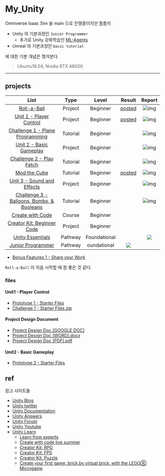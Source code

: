 # My_Unity


Omniverse Isaac Sim 을 main 으로 진행중이지만 틈틈이 

* Unity 의 기본과정인 `Junior Programmer`
  * 추가로 Unity 강화학습인 [ML-Agents](https://github.com/NamWoo/My_ML_Agents)
* Unreal 의 기본과정인 `basic tutorial`

에 대한 기본 개념은 챙겨본다.

 
> Ubuntu18.04, Nvidia RTX A6000

---

## projects

|List|Type|Level|Result|Report|
|:---:|:---:|:---:|:---:|:---:|
|[Roll-a-Ball](https://learn.unity.com/project/roll-a-ball?uv=2019.4)|Project|Beginner|[posted](https://play.unity.com/mg/other/my-first-unity-roll-a-ball-tutoria-l)|![img](https://user-images.githubusercontent.com/8021479/147547686-5aba1b14-f584-42da-83ca-237d13888b73.png)|
|[Unit 1 - Player Control](https://learn.unity.com/project/unit-1-driving-simulation?uv=2020.3&pathwayId=5f7e17e1edbc2a5ec21a20af&missionId=5f71fe63edbc2a00200e9de0)|Project|Beginner|[posted](https://play.unity.com/mg/other/my-prototype-tutorial)|![img](https://user-images.githubusercontent.com/8021479/147620613-a9a3b020-3ada-4719-bd0f-3422b5df1cea.png)|
|[Challenge 1 - Plane Programming](https://learn.unity.com/tutorial/challenge-1-steer-a-plane-through-obstacles-in-the-sky?uv=2020.3&courseId=5cf96c41edbc2a2ca6e8810f&projectId=5caccdfbedbc2a3cef0efe63)|Tutorial|Beginner||![img](https://connect-prd-cdn.unity.com/20190516/learn/images/e62b3d0d-f8b5-4e1d-acfc-205e42066ea0_c11080pBanner.png.1600x0x1.webp)|
|[Unit 2 - Basic Gameplay](https://learn.unity.com/project/unit-2-basic-gameplay?uv=2020.3&courseId=5cf96c41edbc2a2ca6e8810f)|Project|Beginner||![img](https://user-images.githubusercontent.com/8021479/147911225-8034c9a4-dd73-4cde-b2c2-53542135f090.png)|
|[Challenge 2 - Play Fetch](https://learn.unity.com/tutorial/challenge-2-play-fetch-with-random-values-and-arrays?uv=2020.3&courseId=5cf96c41edbc2a2ca6e8810f&projectId=5cdcc312edbc2a24a41671e6)|Tutorial|Beginner||![img](https://user-images.githubusercontent.com/8021479/147911220-01bcbf36-e862-46a6-bc32-a9f004d5d141.png)|
|[Mod the Cube](https://learn.unity.com/tutorial/challenge-1-steer-a-plane-through-obstacles-in-the-sky?uv=2020.3&courseId=5cf96c41edbc2a2ca6e8810f&projectId=5caccdfbedbc2a3cef0efe63)|Tutorial|Beginner|[posted](https://play.unity.com/mg/other/my-mod-the-cube-tutorial)|![img](https://user-images.githubusercontent.com/8021479/147911226-e816cee8-4005-4f8f-b413-402bab94de42.png)|
|[Unit 3 - Sound and Effects](https://learn.unity.com/project/unit-3-sound-and-effects?uv=2020.3&courseId=5cf96c41edbc2a2ca6e8810f)|Project|Beginner||![img](https://user-images.githubusercontent.com/8021479/147938060-b555f336-2180-4384-a4f0-c9370989cda7.png)|
|[Challenge 3 - Balloons, Bombs, & Booleans](https://learn.unity.com/tutorial/challenge-3-bouncy-balloons-bombs-and-booleans?uv=2020.3&courseId=5cf96c41edbc2a2ca6e8810f&projectId=5cf9639bedbc2a2b1fe1e848)|Tutorial|Beginner||![img](https://connect-prd-cdn.unity.com/20190517/learn/images/e06246f4-4500-44fc-bf8a-43730b75f7b8_c31080pBanner.png.1600x0x1.webp)|
|[Create with Code](https://learn.unity.com/course/create-with-code)|Course|Beginner|||
|[Creator Kit: Beginner Code](https://learn.unity.com/project/creator-kit-beginner-code)|Project|Beginner||
|[Unity Essentials](https://learn.unity.com/pathway/unity-essentials)|Pathway|Foundational||![](https://images.youracclaim.com/images/ebea4a14-2685-4e01-ac66-9bc88e0b26c0/00-Unity_Essentials-Pathway_Badge.png)|
|[Junior Programmer](https://learn.unity.com/pathway/junior-programmer?uv=2020.3)|Pathway|oundational|![](https://images.youracclaim.com/images/28f94e97-1ac3-46cb-9384-e9c44f95758d/00-Junior_Programmer-Pathway.png)|

* [Bonus Features 1 - Share your Work](https://learn.unity.com/tutorial/bonus-features-1-share-your-work#)


`Roll-a-Ball` 이 처음 시작할 때 참 좋은 것 같다.

### files

#### Unit1 - Player Control

* [Prototype 1 - Starter Files](https://connect-prd-cdn.unity.com/20210923/c709e76b-3e93-4140-8675-f694b9f04399/Prototype%201%20-%20Starter%20Files.zip?_ga=2.88676120.207522849.1640928754-1438445870.1639391857)
* [Challenge 1 - Starter Files.zip](https://connect-prd-cdn.unity.com/20210506/913574fa-af65-4d95-abe8-d90282b27a83/Challenge%201%20-%20Starter%20Files.zip?_ga=2.88676120.207522849.1640928754-1438445870.1639391857)
  
#### Project Design Document  

* [Project Design Doc [GOOGLE DOC]](https://docs.google.com/document/d/1FR-GYr2hL67d6MleWTTP-mXfCHVZTM1Mko77MFodxFg/copy)
* [Project Design Doc [WORD].docx](https://connect-prd-cdn.unity.com/20200401/a0ca9f73-ec70-4024-bc42-256d14ada1ce/Project%20Design%20Doc%20[WORD].docx?_ga=2.58922798.207522849.1640928754-1438445870.1639391857)
* [Project Design Doc [PDF].pdf](https://connect-prd-cdn.unity.com/20190524/19ad3c2b-506e-46c9-9700-07180536a9d2_Project_Design_Doc__PDF_.pdf?_ga=2.58922798.207522849.1640928754-1438445870.1639391857)

#### Unit2 - Basic Gameplay

* [Prototype 2 - Starter Files](https://connect-prd-cdn.unity.com/20210507/bfd26de3-a68a-4a16-8cf6-8eacf2bb7f75/Prototype%202%20-%20Starter%20Files.zip?_ga=2.53753771.207522849.1640928754-1438445870.1639391857)



## ref

참고 사이트들

* [Unity Blog](https://blog.unity.com/?_ga=2.235559553.1837474397.1640583945-1438445870.1639391857)
* [Unity twitter](https://twitter.com/unity3d)
* [Unity Documentation](https://docs.unity3d.com/Manual/learn-tab.html?_ga=2.235559553.1837474397.1640583945-1438445870.1639391857)
* [Unity Answers](https://answers.unity.com/index.html)
* [Unity Forum](https://forum.unity.com/?_ga=2.235559553.1837474397.1640583945-1438445870.1639391857)
* [Unity Youtube](https://www.youtube.com/user/Unity3D)
* [Unity Learn](https://learn.unity.com/)
  * [Learn from experts](https://learn.unity.com/live-calendar)
  * [Create with code live summer](https://learn.unity.com/course/create-with-code-live-summer-2020)
  * [Creator Kit: RPG](https://learn.unity.com/project/creator-kit-rpg)
  * [Creator Kit: FPS](https://learn.unity.com/project/creator-kit-fps)
  * [Creator Kit: Puzzle](https://learn.unity.com/project/creator-kit-puzzle)
  * [Create your first game, brick by virtual brick, with the LEGOⓇ Microgame](https://blog.unity.com/technology/create-your-first-game-brick-by-virtual-brick-with-the-lego-microgame)

